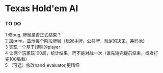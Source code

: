 # Texas Hold'em AI
### TO DO
1 修bug, 牌局是否正式结束？  
2 加print，显示每个阶段牌局（玩家手牌，公共牌，玩家的决策，筹码池）  
3 实现一个基于规则的player  
4 让两个玩家玩100局，统计结果，而不是对战一次（谁先输完提前结束，或者打完100局看）  
5 （可选）修改hand_evaluator,更精细  